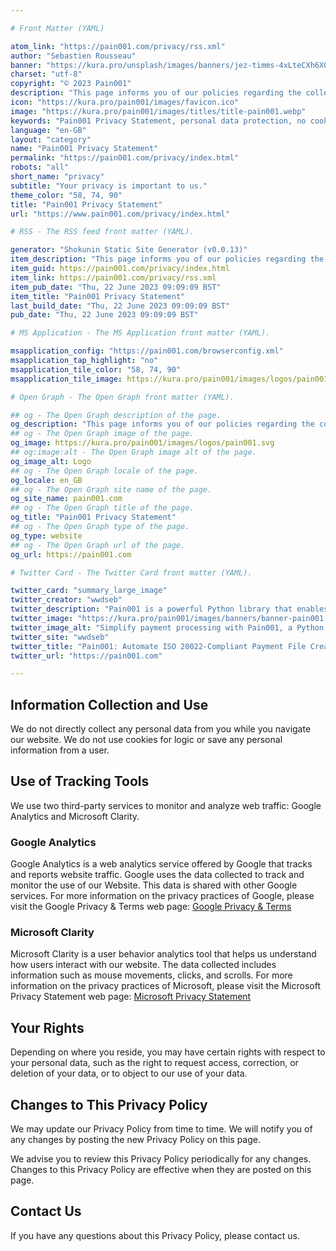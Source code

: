 ```yaml
---

# Front Matter (YAML)

atom_link: "https://pain001.com/privacy/rss.xml"
author: "Sebastien Rousseau"
banner: "https://kura.pro/unsplash/images/banners/jez-timms-4xLteCXh6X0-unsplash.jpg"
charset: "utf-8"
copyright: "© 2023 Pain001"
description: "This page informs you of our policies regarding the collection, use, and disclosure of personal data when you use our Website and the choices you have associated with that data."
icon: "https://kura.pro/pain001/images/favicon.ico"
image: "https://kura.pro/pain001/images/titles/title-pain001.webp"
keywords: "Pain001 Privacy Statement, personal data protection, no cookies policy, no personal information collection, use of Google Analytics, use of Microsoft Clarity, user behavior analytics, website traffic monitoring, user data rights, privacy policy updates."
language: "en-GB"
layout: "category"
name: "Pain001 Privacy Statement"
permalink: "https://pain001.com/privacy/index.html"
robots: "all"
short_name: "privacy"
subtitle: "Your privacy is important to us."
theme_color: "58, 74, 90"
title: "Pain001 Privacy Statement"
url: "https://www.pain001.com/privacy/index.html"

# RSS - The RSS feed front matter (YAML).

generator: "Shokunin Static Site Generator (v0.0.13)"
item_description: "This page informs you of our policies regarding the collection, use, and disclosure of personal data when you use our Website and the choices you have associated with that data."
item_guid: https://pain001.com/privacy/index.html
item_link: https://pain001.com/privacy/rss.xml
item_pub_date: "Thu, 22 June 2023 09:09:09 BST"
item_title: "Pain001 Privacy Statement"
last_build_date: "Thu, 22 June 2023 09:09:09 BST"
pub_date: "Thu, 22 June 2023 09:09:09 BST"

# MS Application - The MS Application front matter (YAML).

msapplication_config: "https://pain001.com/browserconfig.xml"
msapplication_tap_highlight: "no"
msapplication_tile_color: "58, 74, 90"
msapplication_tile_image: https://kura.pro/pain001/images/logos/pain001.svg

# Open Graph - The Open Graph front matter (YAML).

## og - The Open Graph description of the page.
og_description: "This page informs you of our policies regarding the collection, use, and disclosure of personal data when you use our Website and the choices you have associated with that data."
## og - The Open Graph image of the page.
og_image: https://kura.pro/pain001/images/logos/pain001.svg
## og:image:alt - The Open Graph image alt of the page.
og_image_alt: Logo
## og - The Open Graph locale of the page.
og_locale: en_GB
## og - The Open Graph site name of the page.
og_site_name: pain001.com
## og - The Open Graph title of the page.
og_title: "Pain001 Privacy Statement"
## og - The Open Graph type of the page.
og_type: website
## og - The Open Graph url of the page.
og_url: https://pain001.com

# Twitter Card - The Twitter Card front matter (YAML).

twitter_card: "summary_large_image"
twitter_creator: "wwdseb"
twitter_description: "Pain001 is a powerful Python library that enables you to create ISO 20022-compliant payment files directly from CSV or SQLite Data Files."
twitter_image: "https://kura.pro/pain001/images/banners/banner-pain001.png"
twitter_image_alt: "Simplify payment processing with Pain001, a Python library automating ISO 20022-compliant file creation"
twitter_site: "wwdseb"
twitter_title: "Pain001: Automate ISO 20022-Compliant Payment File Creation."
twitter_url: "https://pain001.com"

---
```


## Information Collection and Use

We do not directly collect any personal data from you while you navigate our website. We do not use cookies for logic or save any personal information from a user.

## Use of Tracking Tools

We use two third-party services to monitor and analyze web traffic: Google Analytics and Microsoft Clarity.

### Google Analytics

Google Analytics is a web analytics service offered by Google that tracks and reports website traffic. Google uses the data collected to track and monitor the use of our Website. This data is shared with other Google services. For more information on the privacy practices of Google, please visit the Google Privacy & Terms web page: [Google Privacy & Terms](https://policies.google.com/privacy)

### Microsoft Clarity

Microsoft Clarity is a user behavior analytics tool that helps us understand how users interact with our website. The data collected includes information such as mouse movements, clicks, and scrolls. For more information on the privacy practices of Microsoft, please visit the Microsoft Privacy Statement web page: [Microsoft Privacy Statement](https://privacy.microsoft.com/en-us/privacystatement)

## Your Rights

Depending on where you reside, you may have certain rights with respect to your personal data, such as the right to request access, correction, or deletion of your data, or to object to our use of your data.

## Changes to This Privacy Policy

We may update our Privacy Policy from time to time. We will notify you of any changes by posting the new Privacy Policy on this page.

We advise you to review this Privacy Policy periodically for any changes. Changes to this Privacy Policy are effective when they are posted on this page.

## Contact Us

If you have any questions about this Privacy Policy, please contact us.
